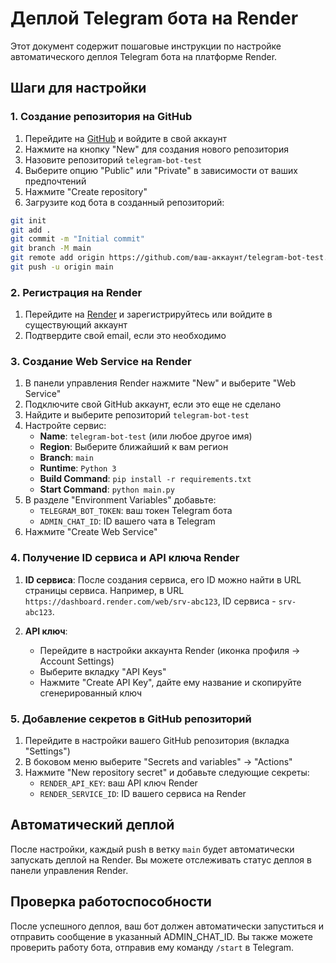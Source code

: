 # Деплой Telegram бота на Render

Этот документ содержит пошаговые инструкции по настройке автоматического деплоя Telegram бота на платформе Render.

## Шаги для настройки

### 1. Создание репозитория на GitHub

1. Перейдите на [GitHub](https://github.com) и войдите в свой аккаунт
2. Нажмите на кнопку "New" для создания нового репозитория
3. Назовите репозиторий `telegram-bot-test`
4. Выберите опцию "Public" или "Private" в зависимости от ваших предпочтений
5. Нажмите "Create repository"
6. Загрузите код бота в созданный репозиторий:

```bash
git init
git add .
git commit -m "Initial commit"
git branch -M main
git remote add origin https://github.com/ваш-аккаунт/telegram-bot-test.git
git push -u origin main
```

### 2. Регистрация на Render

1. Перейдите на [Render](https://render.com) и зарегистрируйтесь или войдите в существующий аккаунт
2. Подтвердите свой email, если это необходимо

### 3. Создание Web Service на Render

1. В панели управления Render нажмите "New" и выберите "Web Service"
2. Подключите свой GitHub аккаунт, если это еще не сделано
3. Найдите и выберите репозиторий `telegram-bot-test`
4. Настройте сервис:
   - **Name**: `telegram-bot-test` (или любое другое имя)
   - **Region**: Выберите ближайший к вам регион
   - **Branch**: `main`
   - **Runtime**: `Python 3`
   - **Build Command**: `pip install -r requirements.txt`
   - **Start Command**: `python main.py`
5. В разделе "Environment Variables" добавьте:
   - `TELEGRAM_BOT_TOKEN`: ваш токен Telegram бота
   - `ADMIN_CHAT_ID`: ID вашего чата в Telegram
6. Нажмите "Create Web Service"

### 4. Получение ID сервиса и API ключа Render

1. **ID сервиса**: После создания сервиса, его ID можно найти в URL страницы сервиса. Например, в URL `https://dashboard.render.com/web/srv-abc123`, ID сервиса - `srv-abc123`.

2. **API ключ**:
   - Перейдите в настройки аккаунта Render (иконка профиля -> Account Settings)
   - Выберите вкладку "API Keys"
   - Нажмите "Create API Key", дайте ему название и скопируйте сгенерированный ключ

### 5. Добавление секретов в GitHub репозиторий

1. Перейдите в настройки вашего GitHub репозитория (вкладка "Settings")
2. В боковом меню выберите "Secrets and variables" -> "Actions"
3. Нажмите "New repository secret" и добавьте следующие секреты:
   - `RENDER_API_KEY`: ваш API ключ Render
   - `RENDER_SERVICE_ID`: ID вашего сервиса на Render

## Автоматический деплой

После настройки, каждый push в ветку `main` будет автоматически запускать деплой на Render. Вы можете отслеживать статус деплоя в панели управления Render.

## Проверка работоспособности

После успешного деплоя, ваш бот должен автоматически запуститься и отправить сообщение в указанный ADMIN_CHAT_ID. Вы также можете проверить работу бота, отправив ему команду `/start` в Telegram. 